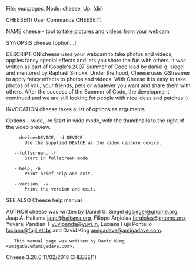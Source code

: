 File: *manpages*,  Node: cheese,  Up: (dir)

CHEESE(1)                        User Commands                       CHEESE(1)



NAME
       cheese - tool to take pictures and videos from your webcam

SYNOPSIS
       cheese [option...]

DESCRIPTION
       cheese uses your webcam to take photos and videos, applies fancy
       special effects and lets you share the fun with others. It was written
       as part of Google's 2007 Summer of Code lead by daniel g. siegel and
       mentored by Raphaël Slinckx. Under the hood, Cheese uses GStreamer to
       apply fancy effects to photos and videos. With Cheese it is easy to
       take photos of you, your friends, pets or whatever you want and share
       them with others. After the success of the Summer of Code, the
       development continued and we are still looking for people with nice
       ideas and patches ;)

INVOCATION
       cheese takes a list of options as arguments.

   Options
       --wide, -w
           Start in wide mode, with the thumbnails to the right of the video
           preview.

       --device=DEVICE, -d DEVICE
           Use the supplied DEVICE as the video capture device.

       --fullscreen, -f
           Start in fullscreen mode.

       --help, -h
           Print brief help and exit.

       --version, -v
           Print the version and exit.

SEE ALSO
       Cheese help manual

AUTHOR
       cheese was written by Daniel G. Siegel <dgsiegel@gnome.org>, Jaap A.
       Haitsma <jaap@haitsma.org>, Filippo Argiolas <fargiolas@gnome.org>,
       Yuvaraj Pandian T <yuvipanda@yuvi.in>, Luciana Fujii Pontello
       <luciana@fujii.eti.br> and David King <amigadave@amigadave.com>.

       This manual page was written by David King <amigadave@amigadave.com>.



Cheese 3.28.0                     11/02/2018                         CHEESE(1)
